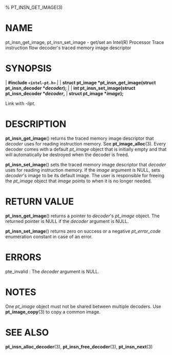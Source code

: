 % PT_INSN_GET_IMAGE(3)

<!---
 ! Copyright (c) 2015-2016, Intel Corporation
 !
 ! Redistribution and use in source and binary forms, with or without
 ! modification, are permitted provided that the following conditions are met:
 !
 !  * Redistributions of source code must retain the above copyright notice,
 !    this list of conditions and the following disclaimer.
 !  * Redistributions in binary form must reproduce the above copyright notice,
 !    this list of conditions and the following disclaimer in the documentation
 !    and/or other materials provided with the distribution.
 !  * Neither the name of Intel Corporation nor the names of its contributors
 !    may be used to endorse or promote products derived from this software
 !    without specific prior written permission.
 !
 ! THIS SOFTWARE IS PROVIDED BY THE COPYRIGHT HOLDERS AND CONTRIBUTORS "AS IS"
 ! AND ANY EXPRESS OR IMPLIED WARRANTIES, INCLUDING, BUT NOT LIMITED TO, THE
 ! IMPLIED WARRANTIES OF MERCHANTABILITY AND FITNESS FOR A PARTICULAR PURPOSE
 ! ARE DISCLAIMED. IN NO EVENT SHALL THE COPYRIGHT OWNER OR CONTRIBUTORS BE
 ! LIABLE FOR ANY DIRECT, INDIRECT, INCIDENTAL, SPECIAL, EXEMPLARY, OR
 ! CONSEQUENTIAL DAMAGES (INCLUDING, BUT NOT LIMITED TO, PROCUREMENT OF
 ! SUBSTITUTE GOODS OR SERVICES; LOSS OF USE, DATA, OR PROFITS; OR BUSINESS
 ! INTERRUPTION) HOWEVER CAUSED AND ON ANY THEORY OF LIABILITY, WHETHER IN
 ! CONTRACT, STRICT LIABILITY, OR TORT (INCLUDING NEGLIGENCE OR OTHERWISE)
 ! ARISING IN ANY WAY OUT OF THE USE OF THIS SOFTWARE, EVEN IF ADVISED OF THE
 ! POSSIBILITY OF SUCH DAMAGE.
 !-->

# NAME

pt_insn_get_image, pt_insn_set_image - get/set an Intel(R) Processor Trace
instruction flow decoder's traced memory image descriptor


# SYNOPSIS

| **\#include `<intel-pt.h>`**
|
| **struct pt_image \*pt_insn_get_image(struct pt_insn_decoder \**decoder*);**
|
| **int pt_insn_set_image(struct pt_insn_decoder \**decoder*,**
|                       **struct pt_image \**image*);**

Link with *-lipt*.


# DESCRIPTION

**pt_insn_get_image**() returns the traced memory image descriptor that
*decoder* uses for reading instruction memory.  See **pt_image_alloc**(3).
Every decoder comes with a default *pt_image* object that is initially empty and
that will automatically be destroyed when the decoder is freed.

**pt_insn_set_image**() sets the traced memory image descriptor that *decoder*
uses for reading instruction memory.  If the *image* argument is NULL, sets
*decoder*'s image to be its default image.  The user is responsible for freeing
the *pt_image* object that *image* points to when it is no longer needed.


# RETURN VALUE

**pt_insn_get_image**() returns a pointer to *decoder*'s *pt_image* object.  The
returned pointer is NULL if the *decoder* argument is NULL.

**pt_insn_set_image**() returns zero on success or a negative *pt_error_code*
enumeration constant in case of an error.


# ERRORS

pte_invalid
:   The *decoder* argument is NULL.


# NOTES

One *pt_image* object must not be shared between multiple decoders.  Use
**pt_image_copy**(3) to copy a common image.


# SEE ALSO

**pt_insn_alloc_decoder**(3), **pt_insn_free_decoder**(3), **pt_insn_next**(3)
